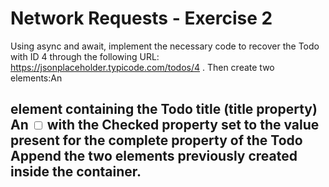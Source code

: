 # Network Requests - Exercise 2

Using async and await, implement the necessary code to recover the Todo with ID 4 through the following URL: https://jsonplaceholder.typicode.com/todos/4 . Then create two elements:An <h2> element containing the Todo title (title property) An <Input Type = "Checkbox"> with the Checked property set to the value present for the complete property of the Todo Append the two elements previously created inside the container.
